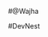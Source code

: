#@Wajha

#DevNest

<!---
xyzWariat/xyzWariat is a ✨ special ✨ repository because its `README.md` (this file) appears on your GitHub profile.
You can click the Preview link to take a look at your changes.
--->
